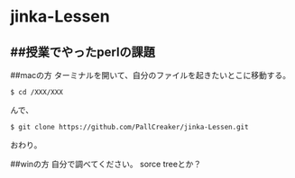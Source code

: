 jinka-Lessen
============

##授業でやったperlの課題
---------------------------

##macの方
ターミナルを開いて、自分のファイルを起きたいとこに移動する。
```
$ cd /XXX/XXX
```
んで、
```
$ git clone https://github.com/PallCreaker/jinka-Lessen.git
```

おわり。


##winの方
自分で調べてください。
sorce treeとか？
